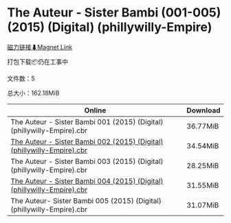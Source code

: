 # The Auteur - Sister Bambi (001-005) (2015) (Digital) (phillywilly-Empire)

[磁力链接⬇Magnet Link](magnet:?xt=urn:btih:0dff9a3b0adb84a9aafccc9f545ae3b58d6dac4d&dn=The%20Auteur%20-%20Sister%20Bambi%20%28001-005%29%20%282015%29%20%28Digital%29%20%28phillywilly-Empire%29)

打包下载📦仍在工事中

文件数：5

总大小：162.18MiB

Online | Download
--- | ---
The Auteur - Sister Bambi 001 (2015) (Digital) (phillywilly-Empire).cbr | 36.77MiB
[The Auteur - Sister Bambi 002 (2015) (Digital) (phillywilly-Empire).cbr](https://github.com/alicewish/markdown/blob/master/comic/Auteur-Sister-Bambi-002-2015-Digital-phillywilly-Empire-cbr.md) | 34.54MiB
The Auteur - Sister Bambi 003 (2015) (Digital) (phillywilly-Empire).cbr | 28.25MiB
[The Auteur - Sister Bambi 004 (2015) (Digital) (phillywilly-Empire).cbr](https://github.com/alicewish/markdown/blob/master/comic/Auteur-Sister-Bambi-004-2015-Digital-phillywilly-Empire-cbr.md) | 31.55MiB
The Auteur- Sister Bambi 005 (2015) (Digital) (phillywilly-Empire).cbr | 31.07MiB